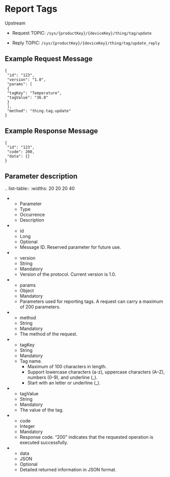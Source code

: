 # Report Tags

Upstream
- Request TOPIC: `/sys/{productKey}/{deviceKey}/thing/tag/update`

- Reply TOPIC: `/sys/{productKey}/{deviceKey}/thing/tag/update_reply`

## Example Request Message

```
{
 "id": "123",
 "version": "1.0",
 "params": [
 {
 "tagKey": "Temperature",
 "tagValue": "36.8"
 }
 ],
 "method": "thing.tag.update"
}

```

## Example Response Message

```
{
 "id": "123",
 "code": 200,
 "data": {}
}

```

## Parameter description

.. list-table::
   :widths: 20 20 20 40

   * - Parameter
     - Type
     - Occurrence
     - Description
   * - id
     - Long
     - Optional
     - Message ID. Reserved parameter for future use.
   * - version
     - String
     - Mandatory
     - Version of the protocol. Current version is 1.0.
   * - params
     - Object
     - Mandatory
     - Parameters used for reporting tags. A request can carry a maximum of 200 parameters.
   * - method
     - String
     - Mandatory
     - The method of the request.
   * - tagKey
     - String
     - Mandatory
     - Tag name.
       + Maximum of 100 characters in length.
       + Support lowercase characters (a-z), uppercase characters (A–Z), numbers (0-9), and underline (_).
       + Start with an letter or underline (_).
   * - tagValue
     - String
     - Mandatory
     - The value of the tag.
   * - code
     - Integer
     - Mandatory
     - Response code. &ldquo;200&rdquo; indicates that the requested operation is executed successfully.
   * - data
     - JSON
     - Optional
     - Detailed returned information in JSON format.

<!--end-->
